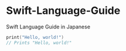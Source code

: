 # Swift-Language-Guide
Swift Language Guide in Japanese

```Swift
print("Hello, world!")
// Prints "Hello, world!"
```
